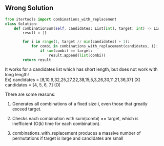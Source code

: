## Wrong Solution
``` python
from itertools import combinations_with_replacement
class Solution:
    def combinationSum(self, candidates: List[int], target: int) -> List[List[int]]:
        result = []

        for i in range(1, target // min(candidates) + 1):
            for combi in combinations_with_replacement(candidates, i):
                if sum(combi) == target:
                    result.append(list(combi))
        return result
```
It works for a candidates list which has short length, but does not work with long length!   
Ex) candidates = [8,10,9,32,25,27,22,38,15,5,3,26,30,11,21,36,37] (X)   
candidates = [4, 5, 6, 7] (O)  

There are some reasons:   
1. Generates all combinations of a fixed size i, even those that greatly exceed target.

2. Checks each combination with sum(combi) == target, which is inefficient (O(k) time for each combination).

3. combinations_with_replacement produces a massive number of permutations if target is large and candidates are small




